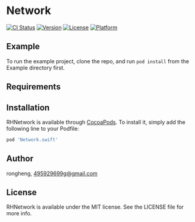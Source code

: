 # Network

[![CI Status](https://img.shields.io/travis/495929699g@gmail.com/RHNetwork.svg?style=flat)](https://travis-ci.org/495929699g@gmail.com/RHNetwork)
[![Version](https://img.shields.io/cocoapods/v/RHNetwork.svg?style=flat)](https://cocoapods.org/pods/RHNetwork)
[![License](https://img.shields.io/cocoapods/l/RHNetwork.svg?style=flat)](https://cocoapods.org/pods/RHNetwork)
[![Platform](https://img.shields.io/cocoapods/p/RHNetwork.svg?style=flat)](https://cocoapods.org/pods/RHNetwork)

## Example

To run the example project, clone the repo, and run `pod install` from the Example directory first.

## Requirements

## Installation

RHNetwork is available through [CocoaPods](https://cocoapods.org). To install
it, simply add the following line to your Podfile:

```ruby
pod 'Network.swift'
```

## Author

rongheng, 495929699g@gmail.com

## License

RHNetwork is available under the MIT license. See the LICENSE file for more info.
